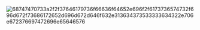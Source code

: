 
![68747470733a2f2f37646179736f66636f64652e696f2f6173736574732f696d672f73686172652d696d672d646f632e313634373533333634322e706e672376697472696e65646576](https://user-images.githubusercontent.com/54780170/234374615-edd2de32-422c-4d19-a1b7-401e6738f319.png)

